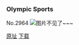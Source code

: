 ### Olympic Sports
No.2964
![图片不见了~~~](https://imgs.xkcd.com/comics/olympic_sports.png)

[原址](https://xkcd.com//2964) [下载](https://imgs.xkcd.com/comics/olympic_sports.png)

